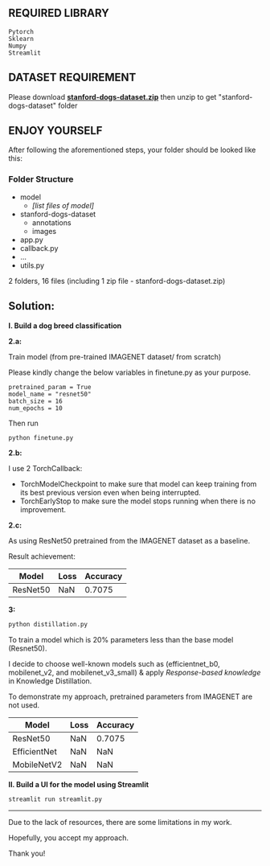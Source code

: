 ## REQUIRED LIBRARY

```
Pytorch
Sklearn
Numpy
Streamlit
```

## DATASET REQUIREMENT

Please download **[stanford-dogs-dataset.zip](https://drive.google.com/file/d/1sAXc9_XvRo2HtzPbfRngfrViMRXNXJfl/view?usp=sharing)** then unzip to get "stanford-dogs-dataset" folder

## ENJOY YOURSELF

After following the aforementioned steps, your folder should be looked like this:

### Folder Structure

- model
  - *[list files of model]*
- stanford-dogs-dataset
  - annotations
  - images
- app.py
- callback.py
- ...
- utils.py

2 folders, 16 files (including 1 zip file - stanford-dogs-dataset.zip)

## Solution:

**I. Build a dog breed classification**

**2.a:**

Train model (from pre-trained IMAGENET dataset/ from scratch)

Please kindly change the below variables in finetune.py as your purpose.

```
pretrained_param = True
model_name = "resnet50"
batch_size = 16
num_epochs = 10
```

Then run
```sh
python finetune.py
```

**2.b:**

I use 2 TorchCallback:
- TorchModelCheckpoint to make sure that model can keep training from its best previous version even when being interrupted.
- TorchEarlyStop to make sure the model stops running when there is no improvement.

**2.c:**

As using ResNet50 pretrained from the IMAGENET dataset as a baseline.

Result achievement:

| Model  | Loss | Accuracy |
| ------------- | ------------- | ------------- |
| ResNet50  | NaN  | 0.7075  |

**3:**

```sh
python distillation.py
```

To train a model which is 20% parameters less than the base model (Resnet50).

I decide to choose well-known models such as (efficientnet_b0, mobilenet_v2, and mobilenet_v3_small) & apply *Response-based knowledge* in Knowledge Distillation.

To demonstrate my approach, pretrained parameters from IMAGENET are not used.

| Model  | Loss | Accuracy |
| ------------- | ------------- | ------------- |
| ResNet50  | NaN  | 0.7075  |
| EfficientNet  |  NaN | NaN  |
| MobileNetV2  |  NaN |  NaN |

**II. Build a UI for the model using Streamlit**

```sh
streamlit run streamlit.py
```

-----
Due to the lack of resources, there are some limitations in my work.

Hopefully, you accept my approach.

Thank you!

